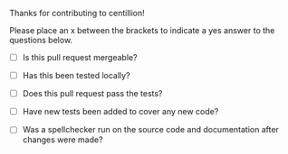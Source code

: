 Thanks for contributing to centillion!

Please place an x between the brackets to indicate a yes answer
to the questions below.

- [ ] Is this pull request mergeable?
- [ ] Has this been tested locally?
- [ ] Does this pull request pass the tests?
- [ ] Have new tests been added to cover any new code?
- [ ] Was a spellchecker run on the source code and documentation after
  changes were made?

